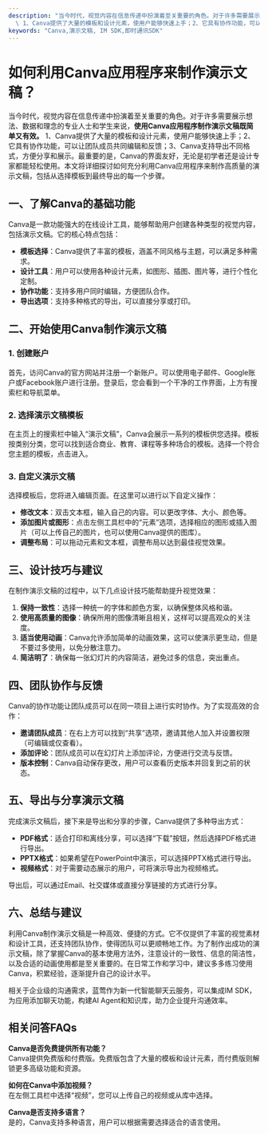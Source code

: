 ```yaml
---
description: "当今时代，视觉内容在信息传递中扮演着至关重要的角色。对于许多需要展示想法、数据和理念的专业人士和学生来说，**使用Canva应用程序制作演示文稿既简单又有效。**\
  \ 1、Canva提供了大量的模板和设计元素，使用户能够快速上手；2、它具有协作功能，可以让团队成员共同编辑和反馈；3、Canva支持导出不同格式，方便分享和展示。最重要的是，Canva的界面友好，无论是初学者还是设计专家都能轻松使用。本文将详细探讨如何充分利用Canva应用程序来制作高质量的演示文稿，包括从选择模板到最终导出的每一个步骤。"
keywords: "Canva,演示文稿, IM SDK,即时通讯SDK"
---
```

# 如何利用Canva应用程序来制作演示文稿？

当今时代，视觉内容在信息传递中扮演着至关重要的角色。对于许多需要展示想法、数据和理念的专业人士和学生来说，**使用Canva应用程序制作演示文稿既简单又有效。** 1、Canva提供了大量的模板和设计元素，使用户能够快速上手；2、它具有协作功能，可以让团队成员共同编辑和反馈；3、Canva支持导出不同格式，方便分享和展示。最重要的是，Canva的界面友好，无论是初学者还是设计专家都能轻松使用。本文将详细探讨如何充分利用Canva应用程序来制作高质量的演示文稿，包括从选择模板到最终导出的每一个步骤。

## 一、了解Canva的基础功能

Canva是一款功能强大的在线设计工具，能够帮助用户创建各种类型的视觉内容，包括演示文稿。它的核心特点包括：

- **模板选择**：Canva提供了丰富的模板，涵盖不同风格与主题，可以满足多种需求。
- **设计工具**：用户可以使用各种设计元素，如图形、插图、图片等，进行个性化定制。
- **协作功能**：支持多用户同时编辑，方便团队合作。
- **导出选项**：支持多种格式的导出，可以直接分享或打印。

## 二、开始使用Canva制作演示文稿

### 1. 创建账户

首先，访问Canva的官方网站并注册一个新账户。可以使用电子邮件、Google账户或Facebook账户进行注册。登录后，您会看到一个干净的工作界面，上方有搜索栏和导航菜单。

### 2. 选择演示文稿模板

在主页上的搜索栏中输入“演示文稿”，Canva会展示一系列的模板供您选择。模板按类别分类，您可以找到适合商业、教育、课程等多种场合的模板。选择一个符合您主题的模板，点击进入。

### 3. 自定义演示文稿

选择模板后，您将进入编辑页面。在这里可以进行以下自定义操作：

- **修改文本**：双击文本框，输入自己的内容。可以更改字体、大小、颜色等。
- **添加图片或图形**：点击左侧工具栏中的“元素”选项，选择相应的图形或插入图片（可以上传自己的图片，也可以使用Canva提供的图库）。
- **调整布局**：可以拖动元素和文本框，调整布局以达到最佳视觉效果。

## 三、设计技巧与建议

在制作演示文稿的过程中，以下几点设计技巧能帮助提升视觉效果：

1. **保持一致性**：选择一种统一的字体和颜色方案，以确保整体风格和谐。
2. **使用高质量的图像**：确保所用的图像清晰且相关，这样可以提高观众的关注度。
3. **适当使用动画**：Canva允许添加简单的动画效果，这可以使演示更生动，但是不要过多使用，以免分散注意力。
4. **简洁明了**：确保每一张幻灯片的内容简洁，避免过多的信息，突出重点。

## 四、团队协作与反馈

Canva的协作功能让团队成员可以在同一项目上进行实时协作。为了实现高效的合作：

- **邀请团队成员**：在右上方可以找到“共享”选项，邀请其他人加入并设置权限（可编辑或仅查看）。
- **添加评论**：团队成员可以在幻灯片上添加评论，方便进行交流与反馈。
- **版本控制**：Canva自动保存更改，用户可以查看历史版本并回复到之前的状态。

## 五、导出与分享演示文稿

完成演示文稿后，接下来是导出和分享的步骤，Canva提供了多种导出方式：

- **PDF格式**：适合打印和离线分享，可以选择“下载”按钮，然后选择PDF格式进行导出。
- **PPTX格式**：如果希望在PowerPoint中演示，可以选择PPTX格式进行导出。
- **视频格式**：对于需要动态展示的用户，可将演示导出为视频格式。

导出后，可以通过Email、社交媒体或直接分享链接的方式进行分享。

## 六、总结与建议

利用Canva制作演示文稿是一种高效、便捷的方式。它不仅提供了丰富的视觉素材和设计工具，还支持团队协作，使得团队可以更顺畅地工作。为了制作出成功的演示文稿，除了掌握Canva的基本使用方法外，注意设计的一致性、信息的简洁性，以及合适的动画使用都是至关重要的。在日常工作和学习中，建议多多练习使用Canva，积累经验，逐渐提升自己的设计水平。

相关于企业级的沟通需求，蓝莺作为新一代智能聊天云服务，可以集成IM SDK，为应用添加聊天功能，构建AI Agent和知识库，助力企业提升沟通效率。

## 相关问答FAQs

**Canva是否免费提供所有功能？**  
Canva提供免费版和付费版。免费版包含了大量的模板和设计元素，而付费版则解锁更多高级功能和资源。

**如何在Canva中添加视频？**  
在左侧工具栏中选择“视频”，您可以上传自己的视频或从库中选择。

**Canva是否支持多语言？**  
是的，Canva支持多种语言，用户可以根据需要选择适合的语言使用。
